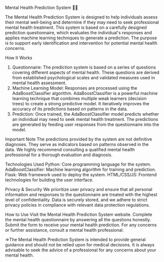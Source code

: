 Mental Health Prediction System 🧠💡

The Mental Health Prediction System is designed to help individuals assess their mental well-being and determine if they may need to seek professional mental health treatment. This system is based on a carefully designed prediction questionnaire, which evaluates the individual's responses and applies machine learning techniques to generate a prediction. The purpose is to support early identification and intervention for potential mental health concerns.

How It Works
1. Questionnaire:
The prediction system is based on a series of questions covering different aspects of mental health. These questions are derived from established psychological scales and validated measures used in mental health assessment.
2. Machine Learning Model:
Responses are processed using the AdaBoostClassifier algorithm. AdaBoostClassifier is a powerful machine learning technique that combines multiple weak learners (decision trees) to create a strong predictive model. It iteratively improves the accuracy of its predictions based on patterns in the data.
3. Prediction:
Once trained, the AdaBoostClassifier model predicts whether an individual may need to seek mental health treatment. The predictions are generated by feeding user responses from the questionnaire into the model.

Important Note
The predictions provided by the system are not definitive diagnoses. They serve as indicators based on patterns observed in the data. We highly recommend consulting a qualified mental health professional for a thorough evaluation and diagnosis.

Technologies Used
 Python: Core programming language for the system.
 AdaBoostClassifier: Machine learning algorithm for training and prediction.
 Flask: Web framework used to deploy the system.
 HTML/CSS/JS: Frontend technologies for building the user interface.

Privacy & Security
 We prioritize user privacy and ensure that all personal information and responses to the questionnaire are treated with the highest level of confidentiality. Data is securely stored, and we adhere to strict privacy policies in compliance with relevant data protection regulations.

How to Use
 Visit the Mental Health Prediction System website.
 Complete the mental health questionnaire by answering all the questions honestly.
 Submit the form to receive your mental health prediction.
 For any concerns or further assistance, consult a mental health professional.

=>The Mental Health Prediction System is intended to provide general guidance and should not be relied upon for medical decisions. It is always advisable to seek the advice of a professional for any concerns about your mental health.

